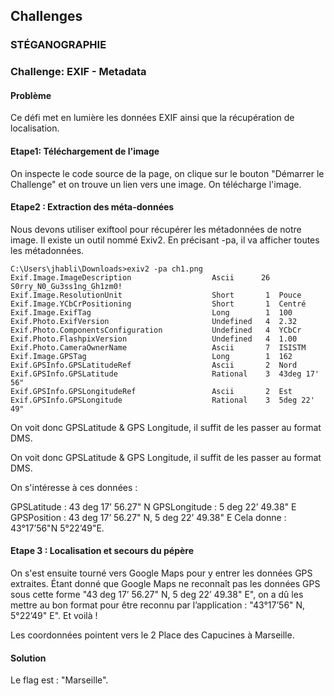 ## Challenges

### STÉGANOGRAPHIE

### Challenge: EXIF - Metadata

#### Problème

Ce défi met en lumière les données EXIF ainsi que la récupération de localisation.

#### Etape1: Téléchargement de l'image

On inspecte le code source de la page, on clique sur le bouton "Démarrer le Challenge" et on trouve un lien vers une image. On télécharge l'image.

#### Etape2 : Extraction des méta-données
Nous devons utiliser exiftool pour récupérer les métadonnées de notre image. Il existe un outil nommé Exiv2. En précisant -pa, il va afficher toutes les métadonnées.

```shell
C:\Users\jhabli\Downloads>exiv2 -pa ch1.png
Exif.Image.ImageDescription                  Ascii      26  S0rry_N0_Gu3ss1ng_Gh1zm0!
Exif.Image.ResolutionUnit                    Short       1  Pouce
Exif.Image.YCbCrPositioning                  Short       1  Centré
Exif.Image.ExifTag                           Long        1  100
Exif.Photo.ExifVersion                       Undefined   4  2.32
Exif.Photo.ComponentsConfiguration           Undefined   4  YCbCr
Exif.Photo.FlashpixVersion                   Undefined   4  1.00
Exif.Photo.CameraOwnerName                   Ascii       7  ISISTM
Exif.Image.GPSTag                            Long        1  162
Exif.GPSInfo.GPSLatitudeRef                  Ascii       2  Nord
Exif.GPSInfo.GPSLatitude                     Rational    3  43deg 17' 56"
Exif.GPSInfo.GPSLongitudeRef                 Ascii       2  Est
Exif.GPSInfo.GPSLongitude                    Rational    3  5deg 22' 49"
```
On voit donc GPSLatitude & GPS Longitude, il suffit de les passer au format DMS.

On voit donc GPSLatitude & GPS Longitude, il suffit de les passer au format DMS.

On s'intéresse à ces données :

GPSLatitude : 43 deg 17’ 56.27" N
GPSLongitude : 5 deg 22’ 49.38" E
GPSPosition : 43 deg 17’ 56.27" N, 5 deg 22’ 49.38" E
Cela donne : 43°17’56"N 5°22’49"E.

#### Etape 3 : Localisation et secours du pépère

On s'est ensuite tourné vers Google Maps pour y entrer les données GPS extraites. Étant donné que Google Maps ne reconnaît pas les données GPS sous cette forme "43 deg 17’ 56.27" N, 5 deg 22’ 49.38" E", on a dû les mettre au bon format pour être reconnu par l’application : "43°17’56" N, 5°22’49" E". Et voilà !

Les coordonnées pointent vers le 2 Place des Capucines à Marseille.

#### Solution

Le flag est : "Marseille".